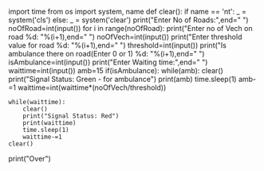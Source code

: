 import time
from os import system, name
def clear(): 
    if name == 'nt': 
        _ = system('cls') 
    else: 
        _ = system('clear') 
print("Enter No of Roads:",end=" ") 
noOfRoad=int(input())
for i in range(noOfRoad):
    print("Enter no of Vech on road %d: "%(i+1),end=" ")
    noOfVech=int(input())
    print("Enter threshold value for road %d: "%(i+1),end=" ")
    threshold=int(input())
    print("Is ambulance there on road(Enter 0 or 1) %d: "%(i+1),end=" ")
    isAmbulance=int(input())
    print("Enter Waiting time:",end=" ")
    waittime=int(input())
    amb=15
    if(isAmbulance):
        while(amb):
            clear()
            print("Signal Status: Green - for ambulance")
            print(amb)
            time.sleep(1)
            amb-=1
    waittime=int(waittime*(noOfVech/threshold))
    
    while(waittime):
        clear()
        print("Signal Status: Red")
        print(waittime)
        time.sleep(1) 
        waittime-=1
    clear()
print("Over")
